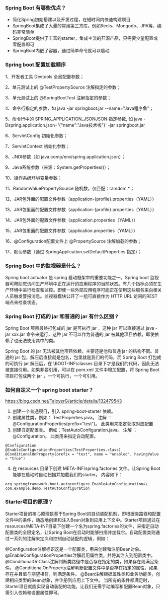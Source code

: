 ### Spring Boot 有哪些优点？
* 简化Spring初始搭建以及开发过程，在短时间内快速构建项目
* SpringBoot集成了大量的常用第三方库，例如Redis、Mongodb、JPA等，编码非常简单
* SpringBoot提供了丰富的starter，集成主流的开源产品，只需要少量配置或零配置即可
* SpringBoot内嵌了容器，通过简单命令就可以启动

### Spring boot 配置加载顺序

1、开发者工具 Devtools 全局配置参数；

2、单元测试上的 @TestPropertySource 注解指定的参数；

3、单元测试上的 @SpringBootTest 注解指定的参数；

4、命令行指定的参数，如 java -jar springboot.jar --name="Java程序鱼"；

5、命令行中的 SPRING_APPLICATION_JSONJSON 指定参数, 如 java -Dspring.application.json='{"name":"Java技术栈"}' -jar springboot.jar

6、ServletConfig 初始化参数；

7、ServletContext 初始化参数；

8、JNDI参数（如 java:comp/env/spring.application.json）；

9、Java系统参数（来源：System.getProperties()）；

10、操作系统环境变量参数；

11、RandomValuePropertySource 随机数，仅匹配：ramdom.*；

12、JAR包外面的配置文件参数（application-{profile}.properties（YAML））

13、JAR包里面的配置文件参数（application-{profile}.properties（YAML））

14、JAR包外面的配置文件参数（application.properties（YAML））

15、JAR包里面的配置文件参数（application.properties（YAML））

16、@Configuration配置文件上 @PropertySource 注解加载的参数；

17、默认参数（通过 SpringApplication.setDefaultProperties 指定）；


### Spring Boot 中的监视器是什么？
Spring boot actuator 是 spring 启动框架中的重要功能之一。Spring boot 监视器可帮助您访问生产环境中正在运行的应用程序的当前状态。有几个指标必须在生产环境中进行检查和监控。即使一些外部应用程序可能正在使用这些服务来向相关人员触发警报消息。监视器模块公开了一组可直接作为 HTTP URL 访问的REST 端点来检查状态。

### Spring Boot 打成的 jar 和普通的 jar 有什么区别 ?
Spring Boot 项目最终打包成的 jar 是可执行 jar ，这种 jar 可以直接通过 java -jar xxx.jar 命令来运行，这种 jar 不可以作为普通的 jar 被其他项目依赖，即使依赖了也无法使用其中的类。

Spring Boot 的 jar 无法被其他项目依赖，主要还是他和普通 jar 的结构不同。普通的 jar 包，解压后直接就是包名，包里就是我们的代码，而 Spring Boot 打包成的可执行 jar 解压后，在 \BOOT-INF\classes 目录下才是我们的代码，因此无法被直接引用。如果非要引用，可以在 pom.xml 文件中增加配置，将 Spring Boot 项目打包成两个 jar ，一个可执行，一个可引用。


### 如何自定义一个 spring boot starter？
https://blog.csdn.net/TaloyerG/article/details/132479543


1. 创建一个普通项目，引入 spring-boot-starter 依赖。
2. 创建属性类，例如： TestProperties.java。 注解 ：@ConfigurationProperties(prefix="test")。 此类用来指定获取对应配置
3. 创建自定配置类。 例如：TestAutoConfiguration.java。 注解 ：@Configuration。 此类用来指定自动配置。
```
@Configuration
@EnableConfigurationProperties(TestProperties.class)
@ConditionalOnProperty(prefix = "test", name = "enabled", havingValue = "true")

```
4. 在 resources 目录下创建 META-INF/spring.factories 文件。让Spring Boot能够在启动时自动扫描并加载我们的starter。 内容如下：
```
org.springframework.boot.autoconfigure.EnableAutoConfiguration=\
com.example.demo.TestAutoConfiguration
```


### Starter项目的原理？
Starter项目的核心原理是基于Spring Boot的自动装配机制，即根据类路径和配置文件中的条件，动态地创建和注入Bean对象到应用上下文中。Starter项目通过在resources/META-INF目录下创建一个名为spring.factories的文件，来指定自动配置类的全限定名，让Spring Boot在启动时能够扫描并加载它。自动配置类则通过一系列的注解来定义和控制自动装配的逻辑，例如：

@Configuration注解标识这是一个配置类，用来创建和注册Bean对象。
@EnableConfigurationProperties注解启用属性类，并将其注入到配置类中。
@ConditionalOnClass注解判断类路径中是否存在指定的类，如果存在则满足条件。
@ConditionalOnProperty注解判断配置文件中是否存在指定的属性，如果存在并且值与期望相符，则满足条件。
@Bean注解根据属性类和业务功能类，创建相应类型的Bean对象，并注册到应用上下文中。
当所有的条件都满足时，Starter项目就能实现自动装配的功能，让我们无需手动编写和配置Bean对象，只需引入依赖和设置属性即可。


